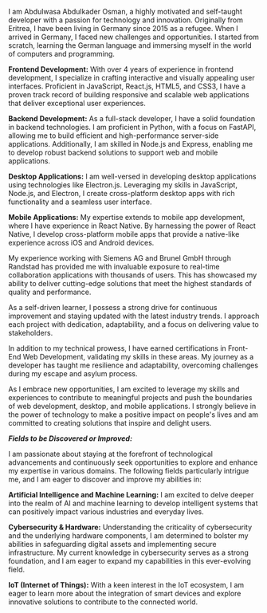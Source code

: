 I am Abdulwasa Abdulkader Osman, a highly motivated and self-taught developer with a passion for technology and innovation. Originally from Eritrea, I have been living in Germany since 2015 as a refugee. When I arrived in Germany, I faced new challenges and opportunities. I started from scratch, learning the German language and immersing myself in the world of computers and programming.

**Frontend Development:** With over 4 years of experience in frontend development, I specialize in crafting interactive and visually appealing user interfaces. Proficient in JavaScript, React.js, HTML5, and CSS3, I have a proven track record of building responsive and scalable web applications that deliver exceptional user experiences.

**Backend Development:** As a full-stack developer, I have a solid foundation in backend technologies. I am proficient in Python, with a focus on FastAPI, allowing me to build efficient and high-performance server-side applications. Additionally, I am skilled in Node.js and Express, enabling me to develop robust backend solutions to support web and mobile applications.

**Desktop Applications:** I am well-versed in developing desktop applications using technologies like Electron.js. Leveraging my skills in JavaScript, Node.js, and Electron, I create cross-platform desktop apps with rich functionality and a seamless user interface.

**Mobile Applications:** My expertise extends to mobile app development, where I have experience in React Native. By harnessing the power of React Native, I develop cross-platform mobile apps that provide a native-like experience across iOS and Android devices.

My experience working with Siemens AG and Brunel GmbH through Randstad has provided me with invaluable exposure to real-time collaboration applications with thousands of users. This has showcased my ability to deliver cutting-edge solutions that meet the highest standards of quality and performance.

As a self-driven learner, I possess a strong drive for continuous improvement and staying updated with the latest industry trends. I approach each project with dedication, adaptability, and a focus on delivering value to stakeholders.

In addition to my technical prowess, I have earned certifications in Front-End Web Development, validating my skills in these areas. My journey as a developer has taught me resilience and adaptability, overcoming challenges during my escape and asylum process.

As I embrace new opportunities, I am excited to leverage my skills and experiences to contribute to meaningful projects and push the boundaries of web development, desktop, and mobile applications. I strongly believe in the power of technology to make a positive impact on people's lives and am committed to creating solutions that inspire and delight users.

***Fields to be Discovered or Improved:***

I am passionate about staying at the forefront of technological advancements and continuously seek opportunities to explore and enhance my expertise in various domains. The following fields particularly intrigue me, and I am eager to discover and improve my abilities in:

**Artificial Intelligence and Machine Learning:** 
I am excited to delve deeper into the realm of AI and machine learning to develop intelligent systems that can positively impact various industries and everyday lives.

**Cybersecurity & Hardware:** 
Understanding the criticality of cybersecurity and the underlying hardware components, I am determined to bolster my abilities in safeguarding digital assets and implementing secure infrastructure. My current knowledge in cybersecurity serves as a strong foundation, and I am eager to expand my capabilities in this ever-evolving field.

**IoT (Internet of Things):** 
With a keen interest in the IoT ecosystem, I am eager to learn more about the integration of smart devices and explore innovative solutions to contribute to the connected world.
